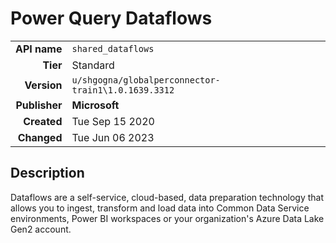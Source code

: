 # Power Query Dataflows
| | |
|-:|-|
|**API name**|`shared_dataflows`|
|**Tier**|Standard|
|**Version**|`u/shgogna/globalperconnector-train1\1.0.1639.3312`|
|**Publisher**|**Microsoft**|
|**Created**|Tue Sep 15 2020|
|**Changed**|Tue Jun 06 2023|

## Description
Dataflows are a self-service, cloud-based, data preparation technology that allows you to ingest, transform and load data into Common Data Service environments, Power BI workspaces or your organization's Azure Data Lake Gen2 account.
